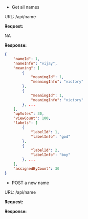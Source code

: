 * Get all names   

URL: /api/name

**Request:**

NA

**Response:**
```json
{
	"nameId": 1,
	"nameInfo": "vijay",
	"meaning": [
		{
			"meaningId": 1,
			"meaningInfo": "victory"
		},
		{
			"meaningId": 1,
			"meaningInfo": "victory"
		}, ...
	],
	"upVotes": 30,
	"viewCount": 100,
	"labels": [
		{
			"labelId": 1,
			"labelInfo": "god"
		},
		{
			"labelId": 2,
			"labelInfo": "boy"
		}, ...
	],
	"assignedByCount": 30
}
```

* POST a new name

URL: /api/name

**Request:**

**Response:**

